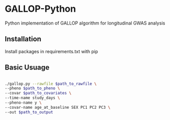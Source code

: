 # GALLOP-Python

Python implementation of GALLOP algorithm for longitudinal GWAS analysis

## Installation

Install packages in requirements.txt with pip

## Basic Usuage
```sh

./gallop.py --rawfile $path_to_rawfile \
--pheno $path_to_pheno \
--covar $path_to_covariates \
--time-name study_days \
--pheno-name y \
--covar-name age_at_baseline SEX PC1 PC2 PC3 \
--out $path_to_output

```

